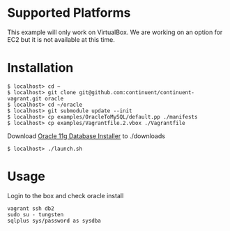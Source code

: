 # Supported Platforms

This example will only work on VirtualBox. We are working on an option for EC2 but it is not available at this time.

# Installation

    $ localhost> cd ~
    $ localhost> git clone git@github.com:continuent/continuent-vagrant.git oracle
    $ localhost> cd ~/oracle
    $ localhost> git submodule update --init
    $ localhost> cp examples/OracleToMySQL/default.pp ./manifests
    $ localhost> cp examples/Vagrantfile.2.vbox ./Vagrantfile

Download [Oracle 11g Database Installer](http://www.oracle.com/technetwork/database/enterprise-edition/downloads/112010-linx8664soft-100572.html) to ./downloads

    $ localhost> ./launch.sh

# Usage

Login to the box and check oracle install

    vagrant ssh db2
    sudo su - tungsten
    sqlplus sys/password as sysdba
